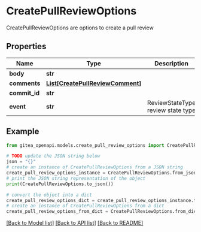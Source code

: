 # CreatePullReviewOptions

CreatePullReviewOptions are options to create a pull review

## Properties

Name | Type | Description | Notes
------------ | ------------- | ------------- | -------------
**body** | **str** |  | [optional] 
**comments** | [**List[CreatePullReviewComment]**](CreatePullReviewComment.md) |  | [optional] 
**commit_id** | **str** |  | [optional] 
**event** | **str** | ReviewStateType review state type | [optional] 

## Example

```python
from gitea_openapi.models.create_pull_review_options import CreatePullReviewOptions

# TODO update the JSON string below
json = "{}"
# create an instance of CreatePullReviewOptions from a JSON string
create_pull_review_options_instance = CreatePullReviewOptions.from_json(json)
# print the JSON string representation of the object
print(CreatePullReviewOptions.to_json())

# convert the object into a dict
create_pull_review_options_dict = create_pull_review_options_instance.to_dict()
# create an instance of CreatePullReviewOptions from a dict
create_pull_review_options_from_dict = CreatePullReviewOptions.from_dict(create_pull_review_options_dict)
```
[[Back to Model list]](../README.md#documentation-for-models) [[Back to API list]](../README.md#documentation-for-api-endpoints) [[Back to README]](../README.md)


